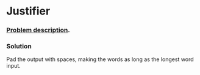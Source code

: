 # Justifier

### [Problem description](https://www.beecrowd.com.br/judge/en/problems/view/1273).

### Solution

Pad the output with spaces, making the words as long as the longest word input.